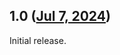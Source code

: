 ## 1.0 ([Jul 7, 2024](https://github.com/ramensoftware/windhawk-mods/blob/041ef1c28ab0714b460b38b9844911e43456bd00/mods/uxtheme-hook.wh.cpp))

Initial release.
